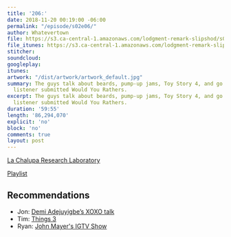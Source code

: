 ```yaml
---
title: '206:'
date: 2018-11-20 00:19:00 -06:00
permalink: "/episode/s02e06/"
author: Whatevertown
file: https://s3.ca-central-1.amazonaws.com/lodgment-remark-slipshod/s02e06.mp3
file_itunes: https://s3.ca-central-1.amazonaws.com/lodgment-remark-slipshod/s02e06.m4a
stitcher: 
soundcloud: 
googleplay: 
itunes: 
artwork: "/dist/artwork/artwork_default.jpg"
summary: The guys talk about beards, pump-up jams, Toy Story 4, and go through some
  listener submitted Would You Rathers.
excerpt: The guys talk about beards, pump-up jams, Toy Story 4, and go through some
  listener submitted Would You Rathers.
duration: '59:55'
length: '86,294,070'
explicit: 'no'
block: 'no'
comments: true
layout: post
---
```


[La Chalupa Research Laboratory](https://www.photolib.noaa.gov/htmls/nur08013.htm)

[Playlist](https://open.spotify.com/playlist/1b8bRLK02Cn9rvxS80FWUv)

## Recommendations
- Jon: [Demi Adejuyigbe’s XOXO talk](https://youtu.be/G39U1Z1d7qI)
- Tim: [Things 3](https://culturedcode.com/things/)
- Ryan: [John Mayer's IGTV Show](https://www.instagram.com/johnmayer/)
